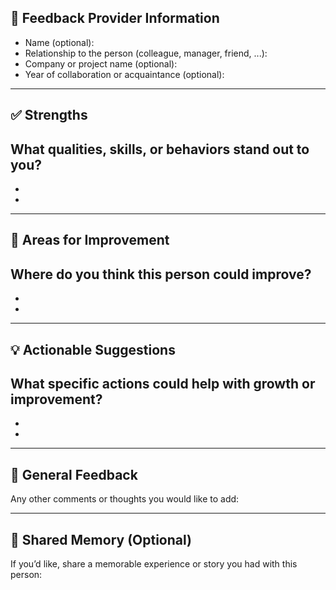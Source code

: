 ## 👤 Feedback Provider Information
- Name (optional):  
- Relationship to the person (colleague, manager, friend, ...):  
- Company or project name (optional):  
- Year of collaboration or acquaintance (optional):  

---

## ✅ Strengths
What qualities, skills, or behaviors stand out to you?  
-  
-  
-  

---

## 🔄 Areas for Improvement
Where do you think this person could improve?  
-  
-  
-  

---

## 💡 Actionable Suggestions
What specific actions could help with growth or improvement?  
-  
-  
-  

---

## 📝 General Feedback
Any other comments or thoughts you would like to add:  

---

## 🌟 Shared Memory (Optional)
If you’d like, share a memorable experience or story you had with this person:
